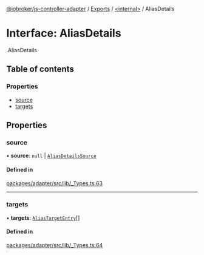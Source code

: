 [@iobroker/js-controller-adapter](../README.md) / [Exports](../modules.md) / [<internal\>](../modules/internal_.md) / AliasDetails

# Interface: AliasDetails

[<internal>](../modules/internal_.md).AliasDetails

## Table of contents

### Properties

- [source](internal_.AliasDetails.md#source)
- [targets](internal_.AliasDetails.md#targets)

## Properties

### source

• **source**: ``null`` \| [`AliasDetailsSource`](internal_.AliasDetailsSource.md)

#### Defined in

[packages/adapter/src/lib/_Types.ts:63](https://github.com/ioBroker/ioBroker.js-controller/blob/0021bff7/packages/adapter/src/lib/_Types.ts#L63)

___

### targets

• **targets**: [`AliasTargetEntry`](internal_.AliasTargetEntry.md)[]

#### Defined in

[packages/adapter/src/lib/_Types.ts:64](https://github.com/ioBroker/ioBroker.js-controller/blob/0021bff7/packages/adapter/src/lib/_Types.ts#L64)
